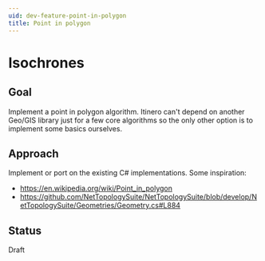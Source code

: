 ```yaml
---
uid: dev-feature-point-in-polygon
title: Point in polygon
---
```


# Isochrones

## Goal

Implement a point in polygon algorithm. Itinero can't depend on another Geo/GIS library just for a few core algorithms so the only other option is to implement some basics ourselves.

## Approach

Implement or port on the existing C# implementations. Some inspiration:

- https://en.wikipedia.org/wiki/Point_in_polygon
- https://github.com/NetTopologySuite/NetTopologySuite/blob/develop/NetTopologySuite/Geometries/Geometry.cs#L884

## Status

Draft